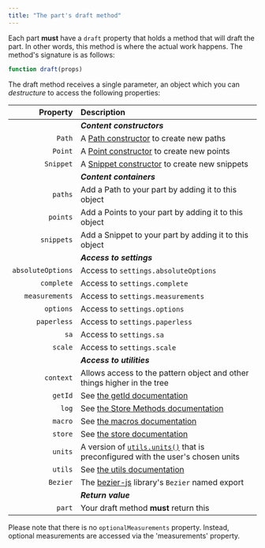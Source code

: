 ```yaml
---
title: "The part's draft method"
---
```


Each part **must** have a `draft` property that holds a method that will draft the part.
In other words, this method is where the actual work happens. The method's signature
is as follows:

```js
function draft(props)
```

The draft method receives a single parameter, an object which you can _destructure_ to
access the following properties:

| Property | Description |
| --------:|:----------- |
|| **_Content constructors_** |
| `Path`            | A [Path constructor](/reference/api/path) to create new paths |
| `Point`           | A [Point constructor](/reference/api/point) to create new points |
| `Snippet`         | A [Snippet constructor](/reference/api/snippet) to create new snippets |
|| **_Content containers_** |
| `paths`           | Add a Path to your part by adding it to this object |
| `points`          | Add a Points to your part by adding it to this object |
| `snippets`        | Add a Snippet to your part by adding it to this object |
|| **_Access to settings_** |
| `absoluteOptions` | Access to `settings.absoluteOptions` |
| `complete`        | Access to `settings.complete` |
| `measurements`    | Access to `settings.measurements` |
| `options`         | Access to `settings.options` |
| `paperless`       | Access to `settings.paperless` |
| `sa`              | Access to `settings.sa` |
| `scale`           | Access to `settings.scale` |
|| **_Access to utilities_**   |
| `context`         | Allows access to the pattern object and other things higher in the tree |
| `getId`           | See [the getId documentation](/reference/api/part/getid) |
| `log`             | See [the Store Methods documentation](/reference/store-methods#store-methods-we-maintain) |
| `macro`           | See [the macros documentation](/reference/macros/) |
| `store`           | See [the store documentation](/reference/api/store) |
| `units`           | A version of [`utils.units()`](/reference/api/utils/units) that is preconfigured with the user's chosen units |
| `utils`           | See [the utils documentation](/reference/api/utils) |
| `Bezier`          | The [bezier-js](https://pomax.github.io/bezierjs/) library's `Bezier` named export |
|| **_Return value_**   |
| `part`            | Your draft method **must** return this |

<Tip>

Please note that there is no `optionalMeasurements` property.
Instead, optional measurements are accessed via the 'measurements'
property.

</Tip>
